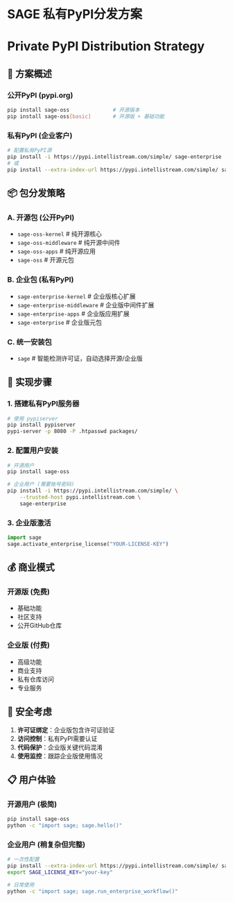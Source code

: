 # SAGE 私有PyPI分发方案
# Private PyPI Distribution Strategy

## 🎯 方案概述

### 公开PyPI (pypi.org)
```bash
pip install sage-oss              # 开源版本
pip install sage-oss[basic]       # 开源版 + 基础功能
```

### 私有PyPI (企业客户)
```bash
# 配置私有PyPI源
pip install -i https://pypi.intellistream.com/simple/ sage-enterprise
# 或
pip install --extra-index-url https://pypi.intellistream.com/simple/ sage[enterprise]
```

## 📦 包分发策略

### A. 开源包 (公开PyPI)
- `sage-oss-kernel`     # 纯开源核心
- `sage-oss-middleware` # 纯开源中间件
- `sage-oss-apps`       # 纯开源应用
- `sage-oss`            # 开源元包

### B. 企业包 (私有PyPI)
- `sage-enterprise-kernel`     # 企业版核心扩展
- `sage-enterprise-middleware` # 企业版中间件扩展
- `sage-enterprise-apps`       # 企业版应用扩展  
- `sage-enterprise`            # 企业版元包

### C. 统一安装包
- `sage` # 智能检测许可证，自动选择开源/企业版

## 🚀 实现步骤

### 1. 搭建私有PyPI服务器
```bash
# 使用 pypiserver
pip install pypiserver
pypi-server -p 8080 -P .htpasswd packages/
```

### 2. 配置用户安装
```bash
# 开源用户
pip install sage-oss

# 企业用户 (需要账号密码)
pip install -i https://pypi.intellistream.com/simple/ \
    --trusted-host pypi.intellistream.com \
    sage-enterprise
```

### 3. 企业版激活
```python
import sage
sage.activate_enterprise_license("YOUR-LICENSE-KEY")
```

## 💰 商业模式

### 开源版 (免费)
- 基础功能
- 社区支持
- 公开GitHub仓库

### 企业版 (付费)
- 高级功能
- 商业支持
- 私有仓库访问
- 专业服务

## 🔐 安全考虑

1. **许可证绑定**：企业版包含许可证验证
2. **访问控制**：私有PyPI需要认证
3. **代码保护**：企业版关键代码混淆
4. **使用监控**：跟踪企业版使用情况

## 📋 用户体验

### 开源用户 (极简)
```bash
pip install sage-oss
python -c "import sage; sage.hello()"
```

### 企业用户 (稍复杂但完整)
```bash
# 一次性配置
pip install --extra-index-url https://pypi.intellistream.com/simple/ sage[enterprise]
export SAGE_LICENSE_KEY="your-key"

# 日常使用
python -c "import sage; sage.run_enterprise_workflow()"
```
